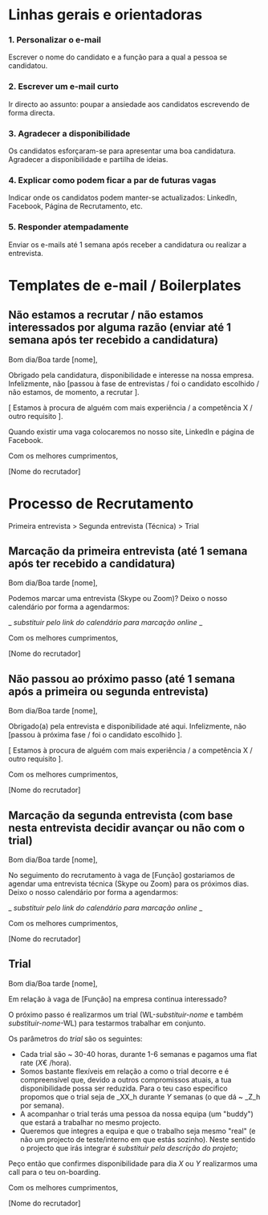# Linhas gerais e orientadoras

### 1. Personalizar o e-mail
Escrever o nome do candidato e a função para a qual a pessoa se candidatou.

### 2. Escrever um e-mail curto
Ir directo ao assunto: poupar a ansiedade aos candidatos escrevendo de forma directa.

### 3. Agradecer a disponibilidade 
Os candidatos esforçaram-se para apresentar uma boa candidatura. Agradecer a disponibilidade e partilha de ideias.

### 4. Explicar como podem ficar a par de futuras vagas
Indicar onde os candidatos podem manter-se actualizados: LinkedIn, Facebook, Página de Recrutamento, etc.

### 5. Responder atempadamente
Enviar os e-mails até 1 semana após receber a candidatura ou realizar a entrevista.

# Templates de e-mail / Boilerplates

## Não estamos a recrutar / não estamos interessados por alguma razão (enviar até 1 semana após ter recebido a candidatura)

Bom dia/Boa tarde [nome],

Obrigado pela candidatura, disponibilidade e interesse na nossa empresa. Infelizmente, não [passou à fase de entrevistas / foi o candidato escolhido / não estamos, de momento, a recrutar ]. 

[ Estamos à procura de alguém com mais experiência / a competência X / outro requisito ].

Quando existir uma vaga colocaremos no nosso site, LinkedIn e página de Facebook.

Com os melhores cumprimentos,

[Nome do recrutador]

# Processo de Recrutamento

Primeira entrevista > Segunda entrevista (Técnica) > Trial

## Marcação da primeira entrevista (até 1 semana após ter recebido a candidatura)

Bom dia/Boa tarde [nome],

Podemos marcar uma entrevista (Skype ou Zoom)? Deixo o nosso calendário por forma a agendarmos:

_ _substituir pelo link do calendário para marcação online_ _

Com os melhores cumprimentos,

[Nome do recrutador]

## Não passou ao próximo passo (até 1 semana após a primeira ou segunda entrevista)

Bom dia/Boa tarde [nome],

Obrigado(a) pela entrevista e disponibilidade até aqui. Infelizmente, não [passou à próxima fase / foi o candidato escolhido ]. 

[ Estamos à procura de alguém com mais experiência / a competência X / outro requisito ].

Com os melhores cumprimentos,

[Nome do recrutador]

## Marcação da segunda entrevista (com base nesta entrevista decidir avançar ou não com o trial)

Bom dia/Boa tarde [nome], 

No seguimento do recrutamento à vaga de [Função] gostariamos de agendar uma entrevista técnica (Skype ou Zoom) para os próximos dias. Deixo o nosso calendário por forma a agendarmos:

_ _substituir pelo link do calendário para marcação online_ _

Com os melhores cumprimentos, 

[Nome do recrutador]

## Trial

Bom dia/Boa tarde [nome],

Em relação à vaga de [Função] na empresa continua interessado?

O próximo passo é realizarmos um trial (WL-_substituir-nome_ e também _substituir-nome_-WL) para testarmos trabalhar em conjunto. 

Os parâmetros do _trial_ são os seguintes: 

- Cada trial são ~ 30-40 horas, durante 1-6 semanas e pagamos uma flat rate (_X_€ /hora).
- Somos bastante flexíveis em relação a como o trial decorre e é compreensível que, devido a outros compromissos atuais, a tua disponibilidade possa ser reduzida. Para o teu caso especifico propomos que o trial seja de _XX_h durante _Y_ semanas (o que dá ~ _Z_h por semana).
- A acompanhar o trial terás uma pessoa da nossa equipa (um "buddy") que estará a trabalhar no mesmo projecto.
- Queremos que integres a equipa e que o trabalho seja mesmo "real" (e não um projecto de teste/interno em que estás sozinho). Neste sentido o projecto que irás integrar é _substituir pela descrição do projeto_;

Peço então que confirmes disponibilidade para dia _X_ ou _Y_ realizarmos uma call para o teu on-boarding. 

Com os melhores cumprimentos,

[Nome do recrutador]



